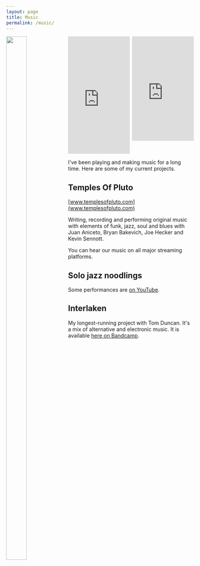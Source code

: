 ```yaml
---
layout: page
title: Music
permalink: /music/
---
```


<img style="float: left" src="../content/sam_gtr_small.jpeg" height="60%" width="33%">
<iframe width="33%" height="315" src="https://www.youtube.com/embed/tXqyDNS22SM" title="YouTube video player" frameborder="0" allow="accelerometer; autoplay; clipboard-write; encrypted-media; gyroscope; picture-in-picture" allowfullscreen></iframe>
<iframe style="float: right" src="https://open.spotify.com/embed/album/0AoOgrH4Gsdl45BjwQeOGu" width="33%" height="280" frameBorder="0" allowtransparency="true" allow="encrypted-media"></iframe>

I've been playing and making music for a long time. Here are some of my current
projects.

Temples Of Pluto
---
[www.templesofpluto.com](www.templesofpluto.com)

Writing, recording and performing original music with elements of funk, jazz,
soul and blues with Juan Aniceto, Bryan Bakevich, Joe Hecker and Kevin Sennott.

You can hear our music on all major streaming platforms.

Solo jazz noodlings
---
Some performances are [on YouTube](https://www.youtube.com/channel/UC3ZWIGMG6HZFz-5yePfdZ2A).


Interlaken
---
My longest-running project with Tom Duncan. It's a mix of alternative and
electronic music. It is available [here on Bandcamp](https://interlakenmusic.bandcamp.com/).
